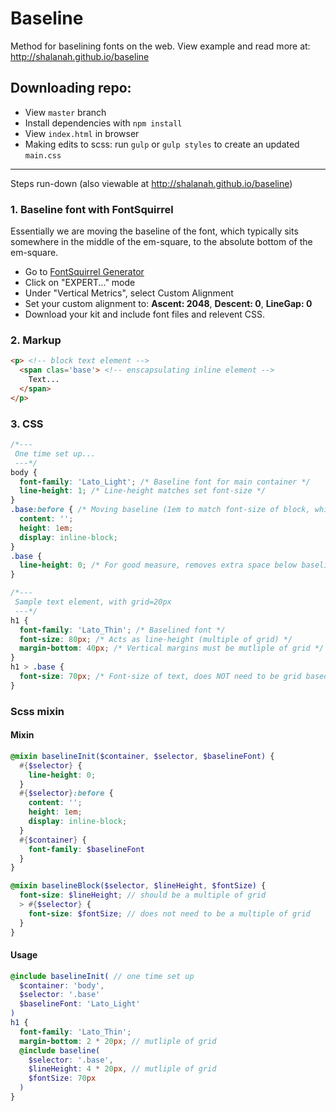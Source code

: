 # Baseline
Method for baselining fonts on the web. View example and read more at: http://shalanah.github.io/baseline

## Downloading repo:
- View `master` branch
- Install dependencies with `npm install`
- View `index.html` in browser
- Making edits to scss: run `gulp` or `gulp styles` to create an updated `main.css`


----

Steps run-down (also viewable at http://shalanah.github.io/baseline)

### 1. Baseline font with FontSquirrel

Essentially we are moving the baseline of the font, which typically sits somewhere in the middle of the em-square, to the absolute bottom of the em-square.

- Go to [FontSquirrel Generator](https://www.fontsquirrel.com/tools/webfont-generator)
- Click on "EXPERT..." mode
- Under "Vertical Metrics", select Custom Alignment
- Set your custom alignment to: **Ascent: 2048**, **Descent: 0**, **LineGap: 0**
- Download your kit and include font files and relevent CSS.

### 2. Markup
```html
<p> <!-- block text element -->
  <span clas='base'> <!-- enscapsulating inline element -->
    Text...
  </span>
</p>
```

### 3. CSS
```css
/*--- 
 One time set up... 
 ---*/
body {
  font-family: 'Lato_Light'; /* Baseline font for main container */
  line-height: 1; /* Line-height matches set font-size */
}
.base:before { /* Moving baseline (1em to match font-size of block, which is our line-height) */
  content: '';
  height: 1em;
  display: inline-block; 
}
.base {
  line-height: 0; /* For good measure, removes extra space below baseline, in IE/FF */
}

/*--- 
 Sample text element, with grid=20px 
 ---*/
h1 {
  font-family: 'Lato_Thin'; /* Baselined font */
  font-size: 80px; /* Acts as line-height (multiple of grid) */
  margin-bottom: 40px; /* Vertical margins must be mutliple of grid */
}
h1 > .base {
  font-size: 70px; /* Font-size of text, does NOT need to be grid based */
}
```

### Scss mixin
#### Mixin
```scss
@mixin baselineInit($container, $selector, $baselineFont) {
  #{$selector} {
    line-height: 0;
  }
  #{$selector}:before {
    content: '';
    height: 1em;
    display: inline-block;
  }
  #{$container} {
    font-family: $baselineFont
  }
}

@mixin baselineBlock($selector, $lineHeight, $fontSize) {
  font-size: $lineHeight; // should be a multiple of grid
  > #{$selector} {
    font-size: $fontSize; // does not need to be a multiple of grid
  }
}
```
#### Usage
```scss
@include baselineInit( // one time set up
  $container: 'body',
  $selector: '.base'
  $baselineFont: 'Lato_Light'
)
h1 {
  font-family: 'Lato_Thin';
  margin-bottom: 2 * 20px; // mutliple of grid
  @include baseline(
    $selector: '.base',
    $lineHeight: 4 * 20px, // mutliple of grid
    $fontSize: 70px
  )
}
```
